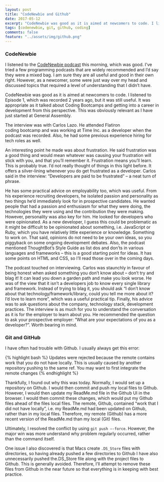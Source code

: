 ```yaml
---
layout: post
title: "CodeNewbie and Github"
date: 2017-05-12
excerpt: "CodeNewbie was good as it is aimed at newcomers to code. I listened to Episode 1, which was recorded 2 years ago, but it was still useful. It was appropriate as it talked about Coding Bootcamps and getting into a career in development from this perspective. This was obviously relevant as I have just started at General Assembly."
tags: [codenewbie, git, github, coding]
comments: false
feature: "../assets/img/github.png"
---
```


### CodeNewbie

I listened to the [CodeNewbie podcast](http://www.codenewbie.org/podcast/ep-1-bootcamps-water-coolers-and-hiring-devs) this morning, which was good. I’ve tried a few programming podcasts that are widely recommended and I’d say they were a mixed bag. I am sure they are all useful and good in their own right. However, as a newcomer, some were just way over my head and discussed topics that required a level of understanding that I didn’t have.

CodeNewbie was good as it is aimed at newcomers to code. I listened to Episode 1, which was recorded 2 years ago, but it was still useful. It was appropriate as it talked about Coding Bootcamps and getting into a career in development from this perspective. This was obviously relevant as I have just started at General Assembly.

The interview was with Carlos Lazo. He attended Flatiron coding bootcamp and was working at Time Inc. as a developer when the podcast was recorded. Also, he had some previous experience hiring for tech roles as well.

An interesting point he made was about frustration. He said frustration was a good thing and would mean whatever was causing your frustration will stick with you, and that you’ll remember it. Frustration means you’ll learn. This is probably true. I’d not really thought of things in this light before. It offers a silver-lining whenever you do get frustrated as a developer. Carlos said in the interview: “Developers are paid to be frustrated” – a neat turn of phrase.

He has some practical advice on employability too, which was useful. From his experience recruiting developers, he isolated passion and personality as two things he’d immediately look for in prospective candidates. He wanted people that had a passion and enthusiasm for what they were doing, the technologies they were using and the contribution they were making. However, personality was also key for him. He looked for developers who were opinionated. As a new developer, I guess this could be problematic as it might be difficult to be opinionated about something, i.e. JavaScript or Ruby, which you have relatively little experience or knowledge. Something to work on. That said, opinions do not need to be your own ideas, so you piggyback on some ongoing development debates. Also, the podcast mentioned ThoughtBot’s Style Guide as list dos and don’ts in various languages and frameworks – this is a good starting point for ideas. It has some points on HTML and CSS, so I’ll read those over in the coming days.

The podcast touched on interviewing. Carlos was staunchly in favour of being honest when asked something you don’t know about – don’t try and blag it! It can lead you down a garden path and make you look worse. He was of the view that it isn’t a developers job to know every single library and framework. Instead of trying to blag it, you should ask “I don’t know about that technology/framework/library, could you tell me more about it? I’d love to learn more”, which was a useful practical tip. Finally, his advice was to ask questions about the company, technology stack, development practices. The interview is as much for you to understand the conversation as it is for the employer to learn about you. He recommended the question to ask your prospective employer: “What are your expectations of you as a developer?”. Worth bearing in mind.

### Git and GitHub

I have often had trouble with Github. I usually always get this error:

{% highlight bash %}
Updates were rejected because the remote contains work that you do not have locally.
This is usually caused by another repository pushing to the same ref.
You may want to first integrate the remote changes
{% endhighlight %}

Thankfully, I found out why this was today. Normally, I would set up a repository on Github. I would then commit and push my local files to Github. However, I would then update my ReadMe.md file in the Github UI in the browser. I would then commit these changes, which would put my Github files ahead of the files local files. The remote, Github, contained “work that I did not have locally”, i.e. my ReadMe.md had been updated on Github, rather than in my local files. Therefore, my remote (Github) has a more recent version of the ReadMe.md than my local (Git) files.

Ultimately, I resolved the conflict by using `git push —-force`. However, the major win was more understand why problem regularly occurred, rather than the command itself.

One issue I also discovered is that Macs create `.DS_Store` files with directories, so having already pushed a few directories to Github I have also unnecessarily pushed the.DS_Store file along with the project files to Github. This is generally avoided. Therefore, I’ll attempt to remove these files from Github in the near future so that everything is in keeping with best practice.
